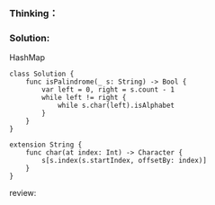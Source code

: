 ### Thinking：

### Solution:
HashMap

```
class Solution {
    func isPalindrome(_ s: String) -> Bool {
        var left = 0, right = s.count - 1
        while left != right {
	        while s.char(left).isAlphabet
        }
    }
}

extension String {
	func char(at index: Int) -> Character {
		s[s.index(s.startIndex, offsetBy: index)]
	}
}
```

review: